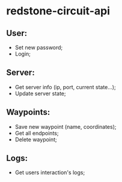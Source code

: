 # redstone-circuit-api

## User:
 - Set new password;
 - Login;

## Server:
 - Get server info (ip, port, current state...);
 - Update server state;

## Waypoints:
 - Save new waypoint (name, coordinates);
 - Get all endpoints;
 - Delete waypoint;

## Logs:
 - Get users interaction's logs;
